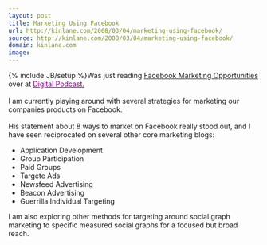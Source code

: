 ```yaml
---
layout: post
title: Marketing Using Facebook
url: http://kinlane.com/2008/03/04/marketing-using-facebook/
source: http://kinlane.com/2008/03/04/marketing-using-facebook/
domain: kinlane.com
image: 
---
```

{% include JB/setup %}Was just reading <a href="http://www.digitalpodcast.com/podcastnews/2008/03/03/facebook-marketing-opportunties/">Facebook Marketing Opportunities</a> over at <u><span style="color:#800080;">Digital Podcast.</span></u><br /><br />I am currently playing around with several strategies for marketing our companies products on Facebook. <br /><br />His statement about 8 ways to market on Facebook really stood out, and I have seen reciprocated on several other core marketing blogs:<br /><ul class="mainlist"><li>Application Development</li><li>Group Participation</li><li>Paid Groups</li><li>Targete Ads</li><li>Newsfeed Advertising</li><li>Beacon Advertising</li><li>Guerrilla Individual Targeting</li></ul>I am also exploring other methods for targeting around social graph marketing to specific measured social graphs for a focused but broad reach.